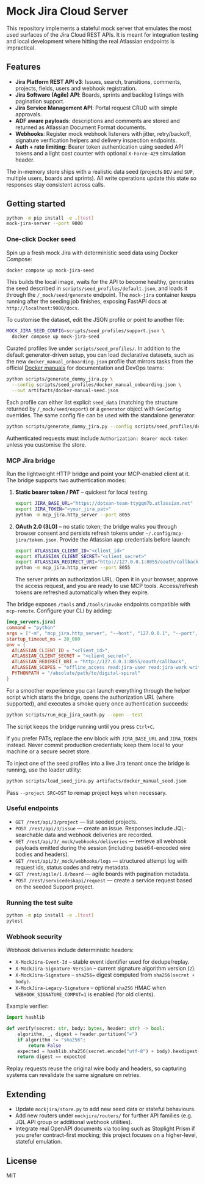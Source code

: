 # Mock Jira Cloud Server

This repository implements a stateful mock server that emulates the most used
surfaces of the Jira Cloud REST APIs. It is meant for integration testing and
local development where hitting the real Atlassian endpoints is impractical.

## Features

- **Jira Platform REST API v3**: Issues, search, transitions, comments,
  projects, fields, users and webhook registration.
- **Jira Software (Agile) API**: Boards, sprints and backlog listings with
  pagination support.
- **Jira Service Management API**: Portal request CRUD with simple approvals.
- **ADF aware payloads**: descriptions and comments are stored and returned as
  Atlassian Document Format documents.
- **Webhooks**: Register mock webhook listeners with jitter, retry/backoff,
  signature verification helpers and delivery inspection endpoints.
- **Auth + rate limiting**: Bearer token authentication using seeded API tokens
  and a light cost counter with optional `X-Force-429` simulation header.

The in-memory store ships with a realistic data seed (projects `DEV` and `SUP`,
multiple users, boards and sprints). All write operations update this state so
responses stay consistent across calls.

## Getting started

```bash
python -m pip install -e .[test]
mock-jira-server --port 9000
```

### One-click Docker seed

Spin up a fresh mock Jira with deterministic seed data using Docker Compose:

```bash
docker compose up mock-jira-seed
```

This builds the local image, waits for the API to become healthy, generates the
seed described in `scripts/seed_profiles/default.json`, and loads it through the
`/_mock/seed/generate` endpoint. The `mock-jira` container keeps running after
the seeding job finishes, exposing FastAPI docs at
`http://localhost:9000/docs`.

To customise the dataset, edit the JSON profile or point to another file:

```bash
MOCK_JIRA_SEED_CONFIG=scripts/seed_profiles/support.json \
  docker compose up mock-jira-seed
```

Curated profiles live under `scripts/seed_profiles/`. In addition to the
default generator-driven setup, you can load declarative datasets, such as the
new `docker_manual_onboarding.json` profile that mirrors tasks from the official
[Docker manuals](https://docs.docker.com/manuals/) for documentation and
DevOps teams:

```bash
python scripts/generate_dummy_jira.py \
  --config scripts/seed_profiles/docker_manual_onboarding.json \
  --out artifacts/docker-manual-seed.json
```

Each profile can either list explicit `seed_data` (matching the structure
returned by `/_mock/seed/export`) or a `generator` object with
`GenConfig` overrides. The same config file can be used with the standalone
generator:

```bash
python scripts/generate_dummy_jira.py --config scripts/seed_profiles/default.json
```

Authenticated requests must include `Authorization: Bearer mock-token` unless
you customise the store.

### MCP Jira bridge

Run the lightweight HTTP bridge and point your MCP-enabled client at it. The
bridge supports two authentication modes:

1. **Static bearer token / PAT** – quickest for local testing.

   ```bash
   export JIRA_BASE_URL="https://dotxan-team-ttygqm7b.atlassian.net"
   export JIRA_TOKEN="<your_jira_pat>"
   python -m mcp_jira.http_server --port 8055
   ```

2. **OAuth 2.0 (3LO)** – no static token; the bridge walks you through browser
   consent and persists refresh tokens under `~/.config/mcp-jira/token.json`.
   Provide the Atlassian app credentials before launch:

   ```bash
   export ATLASSIAN_CLIENT_ID="<client_id>"
   export ATLASSIAN_CLIENT_SECRET="<client_secret>"
   export ATLASSIAN_REDIRECT_URI="http://127.0.0.1:8055/oauth/callback"
   python -m mcp_jira.http_server --port 8055
   ```

   The server prints an authorization URL. Open it in your browser, approve the
   access request, and you are ready to use MCP tools. Access/refresh tokens are
   refreshed automatically when they expire.

The bridge exposes `/tools` and `/tools/invoke` endpoints compatible with
`mcp-remote`. Configure your CLI by adding:

```toml
[mcp_servers.jira]
command = "python"
args = ["-m", "mcp_jira.http_server", "--host", "127.0.0.1", "--port", "8055"]
startup_timeout_ms = 20_000
env = {
  ATLASSIAN_CLIENT_ID = "<client_id>",
  ATLASSIAN_CLIENT_SECRET = "<client_secret>",
  ATLASSIAN_REDIRECT_URI = "http://127.0.0.1:8055/oauth/callback",
  ATLASSIAN_SCOPES = "offline_access read:jira-user read:jira-work write:jira-work manage:jira-project",
  PYTHONPATH = "/absolute/path/to/digital-spiral"
}
```

For a smoother experience you can launch everything through the helper script
which starts the bridge, opens the authorization URL (where supported), and
executes a smoke query once authentication succeeds:

```bash
python scripts/run_mcp_jira_oauth.py --open --test
```

The script keeps the bridge running until you press `Ctrl+C`.

If you prefer PATs, replace the env block with `JIRA_BASE_URL` and
`JIRA_TOKEN` instead. Never commit production credentials; keep them local to
your machine or a secure secret store.

To inject one of the seed profiles into a live Jira tenant once the bridge is
running, use the loader utility:

```bash
python scripts/load_seed_jira.py artifacts/docker_manual_seed.json
```

Pass `--project SRC=DST` to remap project keys when necessary.

### Useful endpoints

- `GET /rest/api/3/project` — list seeded projects.
- `POST /rest/api/3/issue` — create an issue. Responses include JQL-searchable
  data and webhook deliveries are recorded.
- `GET /rest/api/3/_mock/webhooks/deliveries` — retrieve all webhook payloads
  emitted during the session (including base64-encoded wire bodies and headers).
- `GET /rest/api/3/_mock/webhooks/logs` — structured attempt log with request
  ids, status codes and retry metadata.
- `GET /rest/agile/1.0/board` — agile boards with pagination metadata.
- `POST /rest/servicedeskapi/request` — create a service request based on the
  seeded Support project.

### Running the test suite

```bash
python -m pip install -e .[test]
pytest
```

### Webhook security

Webhook deliveries include deterministic headers:

- `X-MockJira-Event-Id` – stable event identifier used for dedupe/replay.
- `X-MockJira-Signature-Version` – current signature algorithm version (`2`).
- `X-MockJira-Signature` – `sha256=` digest computed from
  `sha256(secret + body)`.
- `X-MockJira-Legacy-Signature` – optional `sha256` HMAC when
  `WEBHOOK_SIGNATURE_COMPAT=1` is enabled (for old clients).

Example verifier:

```python
import hashlib

def verify(secret: str, body: bytes, header: str) -> bool:
    algorithm, _, digest = header.partition("=")
    if algorithm != "sha256":
        return False
    expected = hashlib.sha256(secret.encode("utf-8") + body).hexdigest()
    return digest == expected
```

Replay requests reuse the original wire body and headers, so capturing systems
can revalidate the same signature on retries.

## Extending

- Update `mockjira/store.py` to add new seed data or stateful behaviours.
- Add new routers under `mockjira/routers/` for further API families (e.g. JQL
  API group or additional webhook utilities).
- Integrate real OpenAPI documents via tooling such as Stoplight Prism if you
  prefer contract-first mocking; this project focuses on a higher-level,
  stateful emulation.

## License

MIT
